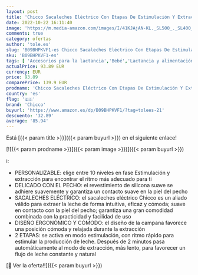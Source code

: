 ```yaml
---
layout: post
title: 'Chicco Sacaleches Eléctrico Con Etapas De Estimulación Y Extracción  10 Niveles De Intensidad  Cómodo Y Rápido  Forma Ergonómica  Con Tetina Inclinada Y Cierre Hermético  color Blanco/Rosa  150 ml'
date: 2022-10-22 16:11:40
image: 'https://m.media-amazon.com/images/I/41KJAjAN-KL._SL500_._SL400_.jpg'
comments: true
category: ofertas
author: 'tole.es'
slug: 'B09BHPKVF1-es Chicco Sacaleches Eléctrico Con Etapas De Estimulación Y...'
sku: 'B09BHPKVF1-es'
tags: [ 'Accesorios para la lactancia','Bebé','Lactancia y alimentación','Sacaleches','chicco','sacaleches','🇪🇸', ]
actualPrice: 93.89 EUR
currency: EUR
price: 93.89
comparePrice: 139.9 EUR
prodname: 'Chicco Sacaleches Eléctrico Con Etapas De Estimulación Y Extracción  10 Niveles De Intensidad  Cómodo Y Rápido  Forma Ergonómica  Con Tetina Inclinada Y Cierre Hermético  color Blanco/Rosa  150 ml'
country: 'es'
flag: '🇪🇸'
brand: 'Chicco'
buyurl: 'https://www.amazon.es/dp/B09BHPKVF1/?tag=tolees-21'
descuento: '32.89'
average: '85.94'
---
```


Está [{{< param title >}}]({{< param buyurl >}}) en el siguiente enlace!

[![{{< param prodname >}}]({{< param image >}})]({{< param buyurl >}})

ℹ️:

- PERSONALIZABLE: elige entre 10 niveles en fase Estimulación y extracción para encontrar el ritmo más adecuado para ti
- DELICADO CON EL PECHO: el revestimiento de silicona suave se adhiere suavemente y garantiza un contacto suave en la piel del pecho
- SACALECHES ELÉCTRICO: el sacaleches eléctrico Chicco es un aliado válido para extraer la leche de forma intuitiva, eficaz y cómoda; suave en contacto con la piel del pecho; garantiza una gran comodidad combinada con la practicidad y facilidad de uso
- DISEÑO ERGONÓMICO Y CÓMODO: el diseño de la campana favorece una posición cómoda y relajada durante la extracción
- 2 ETAPAS: se activa en modo estimulación, con ritmo rápido para estimular la producción de leche. Después de 2 minutos pasa automáticamente al modo de extracción, más lento, para favorecer un flujo de leche constante y natural

[🛒 Ver la oferta!!]({{< param buyurl >}})
